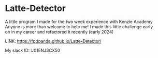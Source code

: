 # Latte-Detector

A little program I made for the two week experience with Kenzie Academy
Anyone is more than welcome to help me! I made this little challenge early on in my career and refactored it recently (early 2024)

LINK: https://fpdpanda.github.io/Latte-Detector/

My slack ID: U01ENJ3CX50
